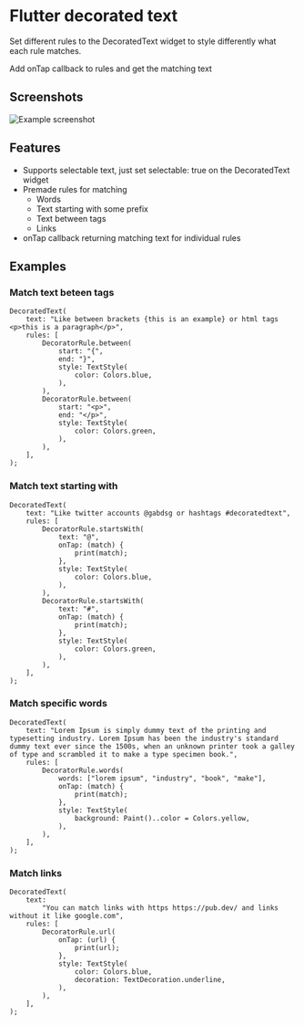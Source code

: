 
# Flutter decorated text

Set different rules to the DecoratedText widget to style differently what each rule matches.

Add onTap callback to rules and get the matching text

## Screenshots

![Example screenshot](https://user-images.githubusercontent.com/748029/121562164-92ab5200-c9ef-11eb-870a-0562330b0501.jpg)


## Features

- Supports selectable text, just set selectable: true on the DecoratedText widget
- Premade rules for matching
    - Words
    - Text starting with some prefix
    - Text between tags
    - Links
- onTap callback returning matching text for individual rules
  
## Examples

### Match text beteen tags
```
DecoratedText(
    text: "Like between brackets {this is an example} or html tags <p>this is a paragraph</p>",
    rules: [
        DecoratorRule.between(
            start: "{",
            end: "}",
            style: TextStyle(
                color: Colors.blue,
            ),
        ),
        DecoratorRule.between(
            start: "<p>",
            end: "</p>",
            style: TextStyle(
                color: Colors.green,
            ),
        ),
    ],
);
```

### Match text starting with
```
DecoratedText(
    text: "Like twitter accounts @gabdsg or hashtags #decoratedtext",
    rules: [
        DecoratorRule.startsWith(
            text: "@",
            onTap: (match) {
                print(match);
            },
            style: TextStyle(
                color: Colors.blue,
            ),
        ),
        DecoratorRule.startsWith(
            text: "#",
            onTap: (match) {
                print(match);
            },
            style: TextStyle(
                color: Colors.green,
            ),
        ),
    ],
);
```

### Match specific words
```
DecoratedText(
    text: "Lorem Ipsum is simply dummy text of the printing and typesetting industry. Lorem Ipsum has been the industry's standard dummy text ever since the 1500s, when an unknown printer took a galley of type and scrambled it to make a type specimen book.",
    rules: [
        DecoratorRule.words(
            words: ["lorem ipsum", "industry", "book", "make"],
            onTap: (match) {
                print(match);
            },
            style: TextStyle(
                background: Paint()..color = Colors.yellow,
            ),
        ),
    ],
);
```

### Match links
```
DecoratedText(
    text:
        "You can match links with https https://pub.dev/ and links without it like google.com",
    rules: [
        DecoratorRule.url(
            onTap: (url) {
                print(url);
            },
            style: TextStyle(
                color: Colors.blue,
                decoration: TextDecoration.underline,
            ),
        ),
    ],
);
```